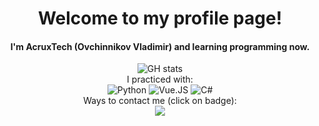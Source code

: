 <div align="center">
    <h1>Welcome to my profile page!</h1>
</div>

<div align="center">
    <h4>I'm AcruxTech (Ovchinnikov Vladimir) and learning programming now.</h4>
</div>

<div align="center">
    <img src="https://github-readme-stats.vercel.app/api?username=AcruxTech&theme=highcontrast&show_icons=true&count_private=true" alt="GH stats">
</div>

<div align="center">
    I practiced with: <br>
    <img src="https://img.shields.io/badge/python-3670A0?style=for-the-badge&logo=python&logoColor=ffdd54" alt="Python">
    <img src="https://img.shields.io/badge/vuejs-%2335495e.svg?style=for-the-badge&logo=vuedotjs&logoColor=%234FC08D" alt="Vue.JS">
    <img src="https://img.shields.io/badge/c%23-%23239120.svg?style=for-the-badge&logo=c-sharp&logoColor=white" alt="C#">
</div>

<div align="center">
    Ways to contact me (click on badge): <br>
    <a href="https://t.me/AcruxTech" title="Telegram" target="_blank"><img src="https://img.shields.io/badge/Telegram-2CA5E0?style=for-the-badge&logo=telegram&logoColor=white"></a>
</div>